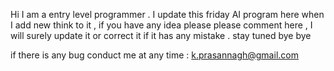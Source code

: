 Hi I am a entry level programmer .
I update this friday AI program here when I add new think to it ,
if you have any idea please please comment here , 
I will surely update it or correct it if it has any mistake . 
stay tuned bye bye 

if there is any bug conduct me at any time : k.prasannagh@gmail.com
